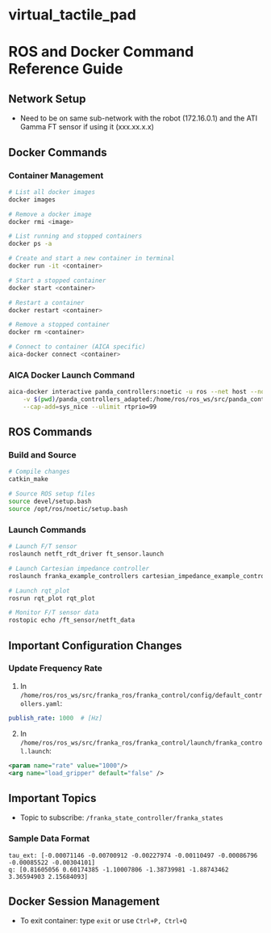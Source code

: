 # virtual_tactile_pad

# ROS and Docker Command Reference Guide

## Network Setup
- Need to be on same sub-network with the robot (172.16.0.1) and the ATI Gamma FT sensor if using it (xxx.xx.x.x)

## Docker Commands
### Container Management
```bash
# List all docker images
docker images

# Remove a docker image
docker rmi <image>

# List running and stopped containers
docker ps -a

# Create and start a new container in terminal
docker run -it <container>

# Start a stopped container
docker start <container>

# Restart a container
docker restart <container>

# Remove a stopped container
docker rm <container>

# Connect to container (AICA specific)
aica-docker connect <container>
```

### AICA Docker Launch Command
```bash
aica-docker interactive panda_controllers:noetic -u ros --net host --no-hostname \
    -v $(pwd)/panda_controllers_adapted:/home/ros/ros_ws/src/panda_controllers \
    --cap-add=sys_nice --ulimit rtprio=99
```

## ROS Commands
### Build and Source
```bash
# Compile changes
catkin_make

# Source ROS setup files
source devel/setup.bash
source /opt/ros/noetic/setup.bash
```

### Launch Commands
```bash
# Launch F/T sensor
roslaunch netft_rdt_driver ft_sensor.launch

# Launch Cartesian impedance controller
roslaunch franka_example_controllers cartesian_impedance_example_controller.launch robot_ip:=172.16.0.1

# Launch rqt_plot
rosrun rqt_plot rqt_plot

# Monitor F/T sensor data
rostopic echo /ft_sensor/netft_data
```

## Important Configuration Changes

### Update Frequency Rate
1. In `/home/ros/ros_ws/src/franka_ros/franka_control/config/default_controllers.yaml`:
```yaml
publish_rate: 1000  # [Hz]
```

2. In `/home/ros/ros_ws/src/franka_ros/franka_control/launch/franka_control.launch`:
```xml
<param name="rate" value="1000"/>
<arg name="load_gripper" default="false" />
```

## Important Topics
- Topic to subscribe: `/franka_state_controller/franka_states`

### Sample Data Format
```
tau_ext: [-0.00071146 -0.00700912 -0.00227974 -0.00110497 -0.00086796 -0.00085522 -0.00304101]
q: [0.81605056 0.60174385 -1.10007806 -1.38739981 -1.88743462 3.36594903 2.15684093]
```

## Docker Session Management
- To exit container: type `exit` or use `Ctrl+P, Ctrl+Q`